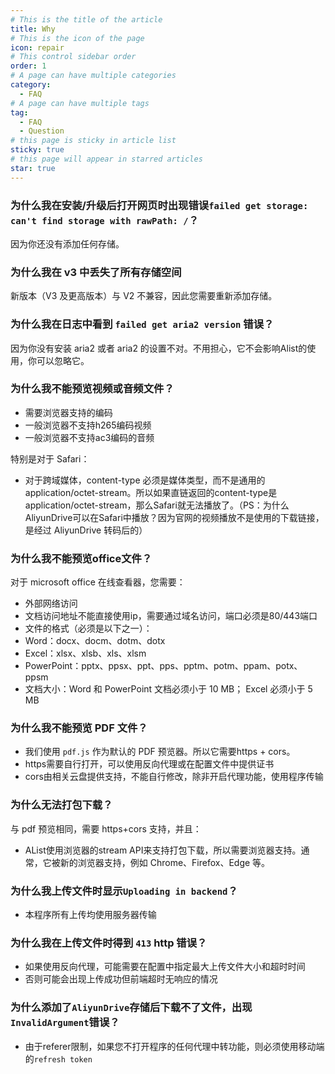 ```yaml
---
# This is the title of the article
title: Why
# This is the icon of the page
icon: repair
# This control sidebar order
order: 1
# A page can have multiple categories
category:
  - FAQ
# A page can have multiple tags
tag:
  - FAQ
  - Question
# this page is sticky in article list
sticky: true
# this page will appear in starred articles
star: true
---
```


### 为什么我在安装/升级后打开网页时出现错误`failed get storage: can't find storage with rawPath: /`？

因为你还没有添加任何存储。

### 为什么我在 v3 中丢失了所有存储空间

新版本（V3 及更高版本）与 V2 不兼容，因此您需要重新添加存储。

### 为什么我在日志中看到 `failed get aria2 version` 错误？

因为你没有安装 aria2 或者 aria2 的设置不对。不用担心，它不会影响Alist的使用，你可以忽略它。

### 为什么我不能预览视频或音频文件？

- 需要浏览器支持的编码
- 一般浏览器不支持h265编码视频
- 一般浏览器不支持ac3编码的音频

特别是对于 Safari：

- 对于跨域媒体，content-type 必须是媒体类型，而不是通用的 application/octet-stream。所以如果直链返回的content-type是application/octet-stream，那么Safari就无法播放了。（PS：为什么AliyunDrive可以在Safari中播放？因为官网的视频播放不是使用的下载链接，是经过 AliyunDrive 转码后的）

### 为什么我不能预览office文件？

对于 microsoft office 在线查看器，您需要：

- 外部网络访问
- 文档访问地址不能直接使用ip，需要通过域名访问，端口必须是80/443端口
- 文件的格式（必须是以下之一）：
- Word：docx、docm、dotm、dotx
- Excel：xlsx、xlsb、xls、xlsm
- PowerPoint：pptx、ppsx、ppt、pps、pptm、potm、ppam、potx、ppsm
- 文档大小：Word 和 PowerPoint 文档必须小于 10 MB； Excel 必须小于 5 MB

### 为什么我不能预览 PDF 文件？

- 我们使用 `pdf.js` 作为默认的 PDF 预览器。所以它需要https + cors。
- https需要自行打开，可以使用反向代理或在配置文件中提供证书
- cors由相关云盘提供支持，不能自行修改，除非开启代理功能，使用程序传输

### 为什么无法打包下载？

与 pdf 预览相同，需要 https+cors 支持，并且：

- AList使用浏览器的stream API来支持打包下载，所以需要浏览器支持。通常，它被新的浏览器支持，例如 Chrome、Firefox、Edge 等。

### 为什么我上传文件时显示`Uploading in backend`？

- 本程序所有上传均使用服务器传输

### 为什么我在上传文件时得到 `413` http 错误？

- 如果使用反向代理，可能需要在配置中指定最大上传文件大小和超时时间
- 否则可能会出现上传成功但前端超时无响应的情况

### 为什么添加了`AliyunDrive`存储后下载不了文件，出现`InvalidArgument`错误？

- 由于referer限制，如果您不打开程序的任何代理中转功能，则必须使用移动端的`refresh token` 
